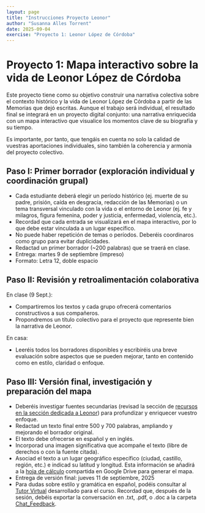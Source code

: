 ```yaml
---
layout: page
title: "Instrucciones Proyecto Leonor"
author: "Susanna Alles Torrent"
date: 2025-09-04
exercise: "Proyecto 1: Leonor López de Córdoba"
---
```


# Proyecto 1: Mapa interactivo sobre la vida de Leonor López de Córdoba

Este proyecto tiene como su objetivo construir una narrativa colectiva sobre el contexto histórico y la vida de Leonor López de Córdoba a partir de las Memorias que dejó escritas. Aunque el trabajo será individual, el resultado final se integrará en un proyecto digital conjunto: una narrativa enriquecida con un mapa interactivo que visualice los momentos clave de su biografía y su tiempo. 

Es importante, por tanto, que tengáis en cuenta no solo la calidad de vuestras aportaciones individuales, sino también la coherencia y armonía del proyecto colectivo.

## Paso I: Primer borrador (exploración individual y coordinación grupal)

- Cada estudiante deberá elegir un período histórico (ej. muerte de su padre, prisión, caída en desgracia, redacción de las Memorias) o un tema transversal vinculado con la vida o el entorno de Leonor (ej. fe y milagros, figura femenina, poder y justicia, enfermedad, violencia, etc.).
- Recordad que cada entrada se visualizará en el mapa interactivo, por lo que debe estar vinculada a un lugar específico.
- No puede haber repetición de temas o períodos. Deberéis coordinaros como grupo para evitar duplicidades.
- Redactad un primer borrador (~200 palabras) que se traerá en clase.
- Entrega: martes 9 de septiembre (impreso)
- Formato: Letra 12, doble espacio

## Paso II: Revisión y retroalimentación colaborativa

En clase (9 Sept.): 
- Compartiremos los textos y cada grupo ofrecerá comentarios constructivos a sus compañeros.
- Propondremos un título colectivo para el proyecto que represente bien la narrativa de Leonor. 

En casa: 
- Leeréis todos los borradores disponibles y escribiréis una breve evaluación sobre aspectos que se pueden mejorar, tanto en contenido como en estilo, claridad o enfoque.

## Paso III: Versión final, investigación y preparación del mapa 

- Deberéis investigar fuentes secundarias (revisad la sección de [recursos en la sección dedicada a Leonor](https://dh-miami.github.io/SPA_410_Fall25/leonorlopezdecordoba.html)) para profundizar y enriquecer vuestro enfoque.
- Redactad un texto final entre 500 y 700 palabras, ampliando y mejorando el borrador original.
- El texto debe ofrecerse en español y en inglés. 
- Incorporad una imagen significativa que acompañe el texto (libre de derechos o con la fuente citada).
- Asociad el texto a un lugar geográfico específico (ciudad, castillo, región, etc.) e indicad su latitud y longitud. Esta información se añadirá a la [hoja de cálculo](https://docs.google.com/spreadsheets/d/1umgD4Pp-t0WndBGQ4xmeVaVdvsxtYJnZTHrocTJYtWo/edit?gid=0#gid=0) compartida en Google Drive para generar el mapa.
- Entrega de versión final: jueves 11 de septiembre, 2025
- Para dudas sobre estilo y gramática en español, podéis consultar al [Tutor Virtual](https://chatgpt.com/g/g-68b605449acc81919dd930cca91e8551-tutor-virtual-de-escritura-spa-410-mll-410) desarrollado para el curso. Recordad que, después de la sesión, debéis exportar la conversación en .txt, .pdf, o .doc a la carpeta [Chat_Feedback](https://drive.google.com/drive/folders/1rm2p7-4qau5OVx8_3MkHiBj2MgzgrkXv?usp=drive_link). 

